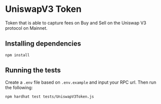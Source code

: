 # UniswapV3 Token

Token that is able to capture fees on Buy and Sell on the Uniswap V3 protocol on Mainnet.

## Installing dependencies

```shell
npm install 
```

## Running the tests

Create a `.env` file based on `.env.example` and input your RPC url. Then run the following:

```shell
npm hardhat test tests/UniswapV3Token.js
```
